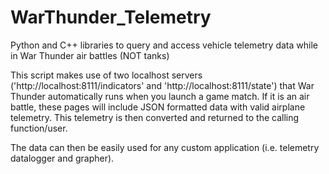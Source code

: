 # WarThunder_Telemetry
Python and C++ libraries to query and access vehicle telemetry data while in War Thunder air battles (NOT tanks)

This script makes use of two localhost servers ('http://localhost:8111/indicators' and 'http://localhost:8111/state') that War Thunder automatically runs when you launch a game match. If it is an air battle, these pages will include JSON formatted data with valid airplane telemetry. This telemetry is then converted and returned to the calling function/user.

The data can then be easily used for any custom application (i.e. telemetry datalogger and grapher).
